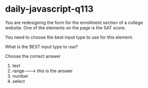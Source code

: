 # daily-javascript-q113

You are redesigning the form for the enrollment section of a college website. One of the elements on the page is the SAT score. 

You need to choose the best input type to use for this element. 

What is the BEST input type to use?

Choose the correct answer

1) text
2) range---> this is the answer
3) number
4) select
